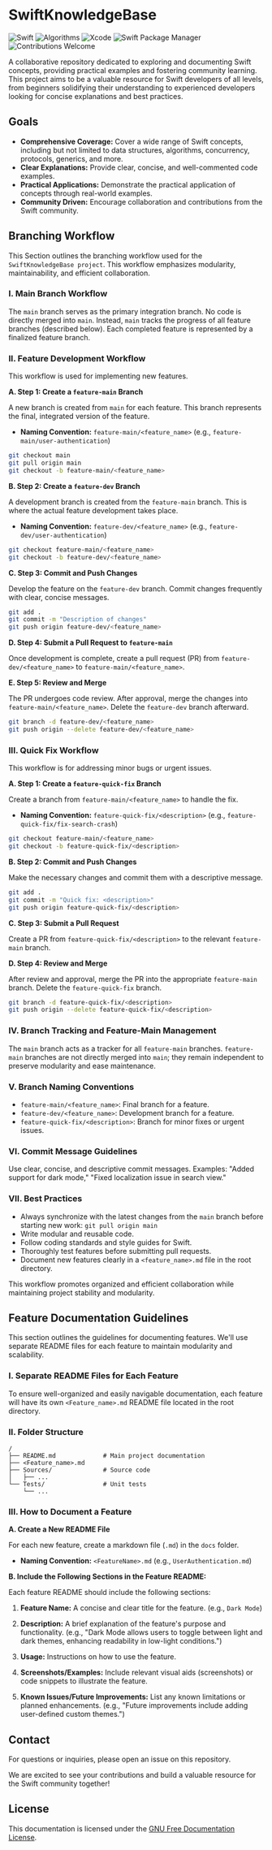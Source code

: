 # SwiftKnowledgeBase

![Swift](https://img.shields.io/badge/Language-Swift-orange)
![Algorithms](https://img.shields.io/badge/Category-Algorithms-blue)
![Xcode](https://img.shields.io/badge/IDE-Xcode-brightgreen)
![Swift Package Manager](https://img.shields.io/badge/Dependency%20Manager-SPM-yellow)
![Contributions Welcome](https://img.shields.io/badge/Contributions-Welcome-ff69b4)



A collaborative repository dedicated to exploring and documenting Swift concepts, providing practical examples and fostering community learning.  This project aims to be a valuable resource for Swift developers of all levels, from beginners solidifying their understanding to experienced developers looking for concise explanations and best practices.

## Goals

* **Comprehensive Coverage:**  Cover a wide range of Swift concepts, including but not limited to data structures, algorithms, concurrency, protocols, generics, and more.
* **Clear Explanations:** Provide clear, concise, and well-commented code examples.
* **Practical Applications:** Demonstrate the practical application of concepts through real-world examples.
* **Community Driven:** Encourage collaboration and contributions from the Swift community.

## Branching Workflow

This Section outlines the branching workflow used for the `SwiftKnowledgeBase project`.  This workflow emphasizes modularity, maintainability, and efficient collaboration.

### I. Main Branch Workflow

The `main` branch serves as the primary integration branch.  No code is directly merged into `main`.  Instead, `main` tracks the progress of all feature branches (described below).  Each completed feature is represented by a finalized feature branch.


### II. Feature Development Workflow

This workflow is used for implementing new features.

**A. Step 1: Create a `feature-main` Branch**

A new branch is created from `main` for each feature. This branch represents the final, integrated version of the feature.

* **Naming Convention:** `feature-main/<feature_name>` (e.g., `feature-main/user-authentication`)

```bash
git checkout main
git pull origin main
git checkout -b feature-main/<feature_name>
```

**B. Step 2: Create a `feature-dev` Branch**

A development branch is created from the `feature-main` branch. This is where the actual feature development takes place.

* **Naming Convention:** `feature-dev/<feature_name>` (e.g., `feature-dev/user-authentication`)

```bash
git checkout feature-main/<feature_name>
git checkout -b feature-dev/<feature_name>
```

**C. Step 3: Commit and Push Changes**

Develop the feature on the `feature-dev` branch.  Commit changes frequently with clear, concise messages.

```bash
git add .
git commit -m "Description of changes"
git push origin feature-dev/<feature_name>
```

**D. Step 4: Submit a Pull Request to `feature-main`**

Once development is complete, create a pull request (PR) from `feature-dev/<feature_name>` to `feature-main/<feature_name>`.

**E. Step 5: Review and Merge**

The PR undergoes code review. After approval, merge the changes into `feature-main/<feature_name>`.  Delete the `feature-dev` branch afterward.

```bash
git branch -d feature-dev/<feature_name>
git push origin --delete feature-dev/<feature_name>
```


### III. Quick Fix Workflow

This workflow is for addressing minor bugs or urgent issues.

**A. Step 1: Create a `feature-quick-fix` Branch**

Create a branch from `feature-main/<feature_name>` to handle the fix.

* **Naming Convention:** `feature-quick-fix/<description>` (e.g., `feature-quick-fix/fix-search-crash`)

```bash
git checkout feature-main/<feature_name>
git checkout -b feature-quick-fix/<description>
```

**B. Step 2: Commit and Push Changes**

Make the necessary changes and commit them with a descriptive message.

```bash
git add .
git commit -m "Quick fix: <description>"
git push origin feature-quick-fix/<description>
```

**C. Step 3: Submit a Pull Request**

Create a PR from `feature-quick-fix/<description>` to the relevant `feature-main` branch.

**D. Step 4: Review and Merge**

After review and approval, merge the PR into the appropriate `feature-main` branch. Delete the `feature-quick-fix` branch.

```bash
git branch -d feature-quick-fix/<description>
git push origin --delete feature-quick-fix/<description>
```


### IV. Branch Tracking and Feature-Main Management

The `main` branch acts as a tracker for all `feature-main` branches.  `feature-main` branches are not directly merged into `main`; they remain independent to preserve modularity and ease maintenance.


### V. Branch Naming Conventions

* `feature-main/<feature_name>`: Final branch for a feature.
* `feature-dev/<feature_name>`: Development branch for a feature.
* `feature-quick-fix/<description>`: Branch for minor fixes or urgent issues.


### VI. Commit Message Guidelines

Use clear, concise, and descriptive commit messages.  Examples: "Added support for dark mode," "Fixed localization issue in search view."


### VII. Best Practices

* Always synchronize with the latest changes from the `main` branch before starting new work: `git pull origin main`
* Write modular and reusable code.
* Follow coding standards and style guides for Swift.
* Thoroughly test features before submitting pull requests.
* Document new features clearly in a `<feature_name>.md` file in the root directory.


This workflow promotes organized and efficient collaboration while maintaining project stability and modularity.

## Feature Documentation Guidelines

This section outlines the guidelines for documenting features. We'll use separate README files for each feature to maintain modularity and scalability.

### I. Separate README Files for Each Feature

To ensure well-organized and easily navigable documentation, each feature will have its own `<Feature_name>.md` README file located in the root directory.


### II. Folder Structure


```
/
├── README.md             # Main project documentation
├── <Feature_name>.md
├── Sources/              # Source code
│   ├── ...
└── Tests/                # Unit tests
    └── ...
```


### III. How to Document a Feature

**A. Create a New README File**

For each new feature, create a markdown file (`.md`) in the `docs` folder.

* **Naming Convention:** `<FeatureName>.md`  (e.g., `UserAuthentication.md`)


**B. Include the Following Sections in the Feature README:**

Each feature README should include the following sections:

1. **Feature Name:** A concise and clear title for the feature.  (e.g., `Dark Mode`)

2. **Description:** A brief explanation of the feature's purpose and functionality. (e.g., "Dark Mode allows users to toggle between light and dark themes, enhancing readability in low-light conditions.")

3. **Usage:** Instructions on how to use the feature.

4. **Screenshots/Examples:** Include relevant visual aids (screenshots) or code snippets to illustrate the feature.

5. **Known Issues/Future Improvements:** List any known limitations or planned enhancements. (e.g., "Future improvements include adding user-defined custom themes.")

## Contact

For questions or inquiries, please open an issue on this repository.


We are excited to see your contributions and build a valuable resource for the Swift community together!

## License

This documentation is licensed under the [GNU Free Documentation License](LICENSE).
